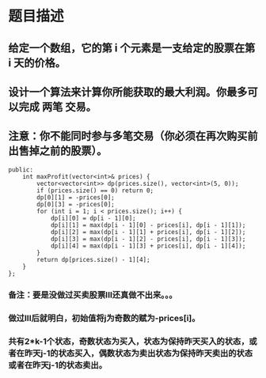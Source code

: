 # 题目描述
## 给定一个数组，它的第 i 个元素是一支给定的股票在第 i 天的价格。
## 设计一个算法来计算你所能获取的最大利润。你最多可以完成 两笔 交易。
## 注意：你不能同时参与多笔交易（你必须在再次购买前出售掉之前的股票）。
```class Solution {
public:
    int maxProfit(vector<int>& prices) {
        vector<vector<int>> dp(prices.size(), vector<int>(5, 0));
        if (prices.size() == 0) return 0;
        dp[0][1] = -prices[0];
        dp[0][3] = -prices[0];
        for (int i = 1; i < prices.size(); i++) {
            dp[i][0] = dp[i - 1][0];
            dp[i][1] = max(dp[i - 1][0] - prices[i], dp[i - 1][1]);
            dp[i][2] = max(dp[i - 1][1] + prices[i], dp[i - 1][2]);
            dp[i][3] = max(dp[i - 1][2] - prices[i], dp[i - 1][3]);
            dp[i][4] = max(dp[i - 1][3] + prices[i], dp[i - 1][4]);
        }
        return dp[prices.size() - 1][4];
    }
};
```
### **备注**：要是没做过买卖股票III还真做不出来。。。
### 做过III后就明白，初始值将j为奇数的赋为-prices[i]。
### 共有2*k-1个状态，奇数状态为买入，状态为保持昨天买入的状态，或者在昨天j-1的状态买入，偶数状态为卖出状态为保持昨天卖出的状态或者在昨天j-1的状态卖出。